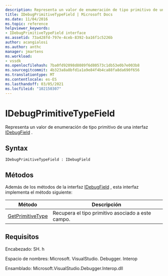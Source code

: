 ```yaml
---
description: Representa un valor de enumeración de tipo primitivo de una interfaz IDebugField.
title: IDebugPrimitiveTypeField | Microsoft Docs
ms.date: 11/04/2016
ms.topic: reference
helpviewer_keywords:
- IDebugPrimitiveTypeField interface
ms.assetid: 73a428fd-797e-4ceb-8392-ba16f1c5226b
author: acangialosi
ms.author: anthc
manager: jmartens
ms.workload:
- vssdk
ms.openlocfilehash: 7ba0fd92098d8089f6d80573c1db53e0b7e003b8
ms.sourcegitcommit: 4b323a8a8bfd1a1a9e84f4b4ca88fa8da690f656
ms.translationtype: MT
ms.contentlocale: es-ES
ms.lasthandoff: 03/05/2021
ms.locfileid: "102150307"
---
```

# <a name="idebugprimitivetypefield"></a>IDebugPrimitiveTypeField
Representa un valor de enumeración de tipo primitivo de una interfaz [IDebugField](../../../extensibility/debugger/reference/idebugfield.md) .

## <a name="syntax"></a>Syntax

```
IDebugPrimitiveTypeField : IDebugField
```

## <a name="methods"></a>Métodos
 Además de los métodos de la interfaz [IDebugField](../../../extensibility/debugger/reference/idebugfield.md) , esta interfaz implementa el método siguiente:

|Método|Descripción|
|------------|-----------------|
|[GetPrimitiveType](../../../extensibility/debugger/reference/idebugprimitivetypefield-getprimitivetype.md)|Recupera el tipo primitivo asociado a este campo.|

## <a name="requirements"></a>Requisitos
 Encabezado: SH. h

 Espacio de nombres: Microsoft. VisualStudio. Debugger. Interop

 Ensamblado: Microsoft.VisualStudio.Debugger.Interop.dll
